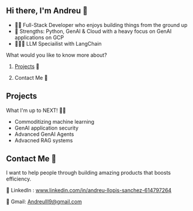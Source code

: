 ## Hi there, I'm Andreu 👋

* 👨‍💻 Full-Stack Developer who enjoys building things from the ground up
* 💪 Strengths: Python, GenAI & Cloud with a heavy focus on GenAI applications on GCP
* 👨🏽‍💻 LLM Speciailist with LangChain
  
What would you like to know more about?

1. [Projects](#projects) 👷

2. Contact Me 📧


## Projects

What I'm up to NEXT! 🤔💭
* Commoditizing machine learning
* GenAI application security
* Advanced GenAI Agents
* Advacned RAG systems

## Contact Me 📮

I want to help people through building amazing products that boosts efficiency.

🔗 LinkedIn : www.linkedin.com/in/andreu-llopis-sanchez-614797264

📩 Gmail: Andreulll9@gmail.com

